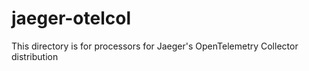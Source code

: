 # jaeger-otelcol
This directory is for processors for Jaeger's OpenTelemetry Collector distribution


